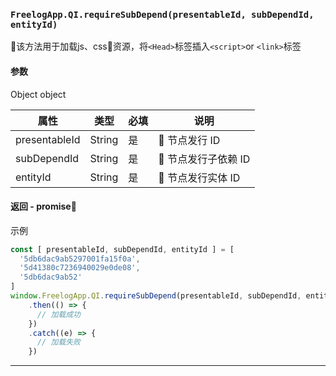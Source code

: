 ### `FreelogApp.QI.requireSubDepend(presentableId, subDependId, entityId)`
该方法用于加载js、css资源，将`<Head>`标签插入`<script>`or `<link>`标签

#### 参数

Object object

| 属性          | 类型   | 必填 | 说明               |
| ------------- | ------ | ---- | ------------------ |
| presentableId | String | 是   |  节点发行 ID       |
| subDependId   | String | 是   |  节点发行子依赖 ID |
| entityId      | String | 是   |  节点发行实体 ID   |

#### 返回 - promise
示例
```javascript
const [ presentableId, subDependId, entityId ] = [
  '5db6dac9ab5297001fa15f0a',
  '5d41380c7236940029e0de08',
  '5db6dac9ab52'
]
window.FreelogApp.QI.requireSubDepend(presentableId, subDependId, entityId)
    .then(() => {
      // 加载成功
    })
    .catch((e) => {
      // 加载失败
    })
```
---